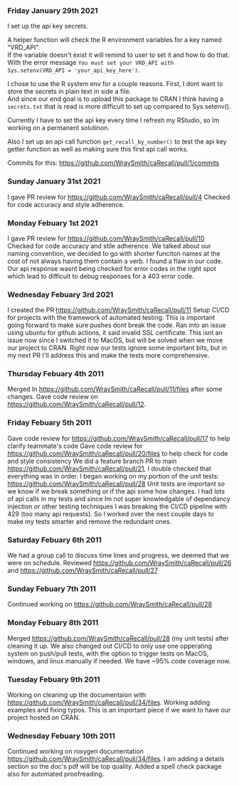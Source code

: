 ### Friday January 29th 2021

I set up the api key secrets.

A helper function will check the R environment variables for a key named "VRD_API".  
If the variable doesn't exist it will remind to user to set it and how to do that.  
With the error message `You must set your VRD_API with Sys.setenv(VRD_API = 'your_api_key_here')`.

I chose to use the R system env for a couple reasons. First, I dont want to store the secrets in plain text in side a file.  
And since our end goal is to upload this package to CRAN I think having a `secrets.txt` that is read is more difficult to set up compared to Sys.setenv().

Currently I have to set the api key every time I refresh my RStudio, so Im working on a permanent solutinon.

Also I set up an api call function `get_recall_by_number()` to test the api key getter function as well as making sure this first api call works.

Commits for this:
https://github.com/WraySmith/caRecall/pull/1/commits


### Sunday January 31st 2021

I gave PR review for https://github.com/WraySmith/caRecall/pull/4
Checked for code accuracy and style adherence.


### Monday Febuary 1st 2021

I gave PR review for https://github.com/WraySmith/caRecall/pull/10
Checked for code accuracy and stile adherence.
We talked about our naming convention, we decided to go with shorter funciton names at the cost of not always having them contain a verb.
I found a flaw in our code. Our api response wasnt being checked for error codes in the right spot which lead to difficult to debug responses for a 403 error code.

### Wednesday Febuary 3rd 2021

I created the PR https://github.com/WraySmith/caRecall/pull/11
Setup CI/CD for projects with the framework of automated testing. This is important going forward to make sure pushes dont break the code. Ran into an issue using ubuntu for github actions, it said invalid SSL certificate. This isnt an issue now since I switched it to MacOS, but will be solved when we move our project to CRAN. Right now our tests ignore some important bits, but in my next PR I'll address this and make the tests more comprehensive.


### Thursday Febuary 4th 2011
Merged In https://github.com/WraySmith/caRecall/pull/11/files after some changes.
Gave code review on https://github.com/WraySmith/caRecall/pull/12.


### Friday Febuary 5th 2011
Gave code review for https://github.com/WraySmith/caRecall/pull/17 to help clarify teammate's code
Gave code review for https://github.com/WraySmith/caRecall/pull/20/files to help check for code and style consistency
We did a feature branch PR to main https://github.com/WraySmith/caRecall/pull/21, I double checked that everything was in order.
I began working on my portion of the unit tests: https://github.com/WraySmith/caRecall/pull/28 Unit tests are important so we know if we break something or if the api some how changes. I had lots of api calls in my tests and since Im not super knowledgable of dependancy injection or other testing techniques I was breaking the CI/CD pipeline with 429 (too many api requests). So I worked over the next couple days to make my tests smarter and remove the redundant ones.


### Saturday Febuary 6th 2011
We had a group call to discuss time lines and progress, we deemed that we were on schedule.
Reviewed https://github.com/WraySmith/caRecall/pull/26 and https://github.com/WraySmith/caRecall/pull/27

### Sunday Febuary 7th 2011
Continued working on https://github.com/WraySmith/caRecall/pull/28

### Monday Febuary 8th 2011
Merged https://github.com/WraySmith/caRecall/pull/28 (my unit tests) after cleaning it up. We also changed out CI/CD to only use one opperating system on push/pull tests, with the option to trigger tests on MacOS, windows, and linux manually if needed. We have ~95% code coverage now.

### Tuesday Febuary 9th 2011
Working on cleaning up the documentaion with https://github.com/WraySmith/caRecall/pull/34/files. Working adding examples and fixing typos. This is an important piece if we want to have our project hosted on CRAN.


### Wednesday Febuary 10th 2011
Continued working on roxygen documentation https://github.com/WraySmith/caRecall/pull/34/files. I am adding a details section so the doc's pdf will be top quality.
Added a spell check package also for automated proofreading.
